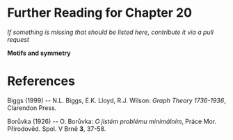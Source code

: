 # Further Reading for Chapter 20
*If something is missing that should be listed here, contribute it via a pull request*

**Motifs and symmetry**

# References

Biggs (1999) -- N.L. Biggs, E.K. Lloyd, R.J. Wilson: *Graph Theory 1736-1936*, Clarendon Press. 

Borůvka (1926) -- O. Borůvka: *O jistém problému minimálním*, Práce Mor. Přírodověd. Spol. V Brně **3**, 37-58.  

